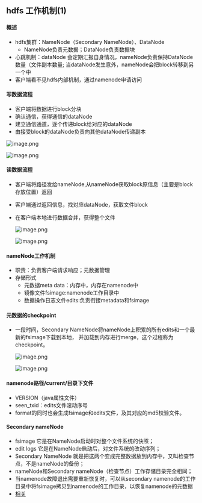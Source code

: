 
## hdfs 工作机制(1)

#### 概述

* hdfs集群：NameNode（Secondary NameNode）、DataNode
  * NameNode负责元数据；DataNode负责数据块
* 心跳机制：dataNode 会定期汇报自身情况，nameNode负责保持DataNode数量（文件副本数量;
            当dataNode发生意外，nameNode会把block转移到另一个中
* 客户端看不见hdfs内部机制，通过namenode申请访问

#### 写数据流程

*  客户端将数据进行block分块
*  确认通信，获得通信的dataNode
*  建立通信通道，逐个传递block给对应的dataNode
*  由接受block的dataNode负责向其他dataNode传递副本

  ![image.png](https://upload-images.jianshu.io/upload_images/14466577-3f5593035b3e5898.png?imageMogr2/auto-orient/strip%7CimageView2/2/w/1240)
   
  ![image.png](https://upload-images.jianshu.io/upload_images/14466577-0c19e90d2d3955dc.png?imageMogr2/auto-orient/strip%7CimageView2/2/w/1240)


#### 读数据流程   

* 客户端将路径发给nameNode,从nameNode获取block原信息（主要是block存放位置）返回
* 客户端通过返回信息，找对应dataNode，获取文件block
* 在客户端本地进行数据合并，获得整个文件

  ![image.png](https://upload-images.jianshu.io/upload_images/14466577-13e524724582ce14.png?imageMogr2/auto-orient/strip%7CimageView2/2/w/1240)
  
  ![image.png](https://upload-images.jianshu.io/upload_images/14466577-9af53e8601bbe8f2.png?imageMogr2/auto-orient/strip%7CimageView2/2/w/1240)

#### nameNode工作机制

* 职责：负责客户端请求响应；元数据管理
* 存储形式
  * 元数据meta data：内存中，内存在namenode中
  * 镜像文件fsimage:namenode工作目录中
  * 数据操作日志文件edits:负责衔接metadata和fsimage
  
#### 元数据的checkpoint

* 一段时间，Secondary NameNode将nameNode上积累的所有edits和一个最新的fsimage下载到本地，
  并加载到内存进行merge，这个过程称为checkpoint。
  
  ![image.png](https://upload-images.jianshu.io/upload_images/14466577-ab4aa48f2f4d9a8b.png?imageMogr2/auto-orient/strip%7CimageView2/2/w/1240)
   
  ![image.png](https://upload-images.jianshu.io/upload_images/14466577-e7c2e77aa2c81251.png?imageMogr2/auto-orient/strip%7CimageView2/2/w/1240)
 
#### namenode路径/current/目录下文件
* VERSION（java属性文件）
* seen_txid：edits文件滚动序号
* format的同时也会生成fsimage和edits文件，及其对应的md5校验文件。

#### Secondary nameNode
* fsimage 它是在NameNode启动时对整个文件系统的快照；
* edit logs 它是在NameNode启动后，对文件系统的改动序列；
* Secondary NameNode 就是把这两个变成完整数据放到内存中，又叫检查节点，不是nameNode的备份；
* nameNode和Secondary nameNode（检查节点）工作存储目录完全相同；
* 当namenode故障退出需要重新恢复时，可以从secondary namenode的工作目录中将fsimage拷贝到namenode的工作目录，以恢复namenode的元数据
* [相关](https://www.xuebuyuan.com/3196294.html)








